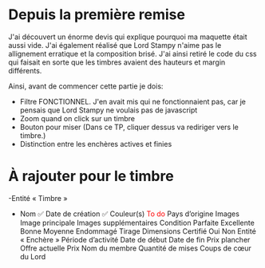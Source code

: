 # Depuis la première remise

J'ai découvert un énorme devis qui explique pourquoi ma maquette était aussi vide. J'ai également réalisé que Lord Stampy n'aime pas le allignement erratique et la composition brisé. J'ai ainsi retiré le code du css qui faisait en sorte que les timbres avaient des hauteurs et margin différents. 

Ainsi, avant de commencer cette partie je dois:
- Filtre FONCTIONNEL. J'en avait mis qui ne fonctionnaient pas, car je pensais que Lord Stampy ne voulais pas de javascript
- Zoom quand on click sur un timbre
- Bouton pour miser (Dans ce TP, cliquer dessus va rediriger vers le timbre.)
- Distinction entre les enchères actives et finies 

# À rajouter pour le timbre
-Entité « Timbre »
- Nom ✅
Date de création ✅
Couleur(s) <span style="color:red">To do</span>
Pays d’origine
Images
Image principale
Images supplémentaires
Condition
Parfaite
Excellente
Bonne
Moyenne
Endommagé
Tirage
Dimensions
Certifié
Oui
Non
Entité « Enchère »
Période d’activité
Date de début
Date de fin
Prix plancher
Offre actuelle
Prix
Nom du membre
Quantité de mises
Coups de cœur du Lord